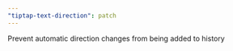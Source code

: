```yaml
---
"tiptap-text-direction": patch
---
```


Prevent automatic direction changes from being added to history
